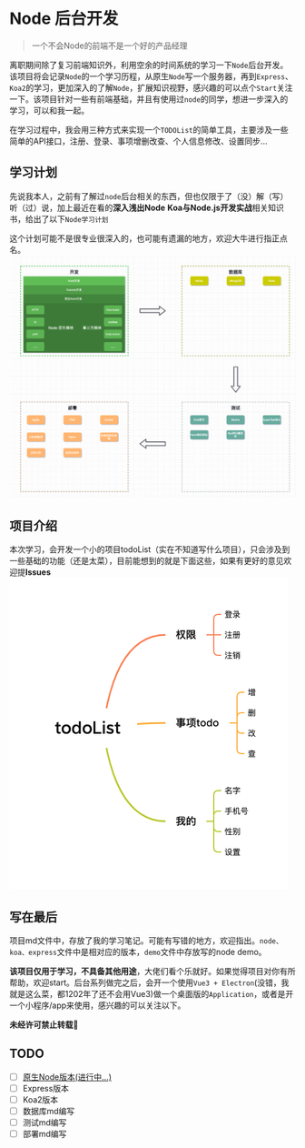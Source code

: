 # Node 后台开发
> 一个不会Node的前端不是一个好的产品经理


离职期间除了复习前端知识外，利用空余的时间系统的学习一下`Node`后台开发。该项目将会记录`Node`的一个学习历程，从原生`Node`写一个服务器，再到`Express`、`Koa2`的学习，更加深入的了解`Node`，扩展知识视野，感兴趣的可以点个`Start`关注一下。该项目针对一些有前端基础，并且有使用过`node`的同学，想进一步深入的学习，可以和我一起。

在学习过程中，我会用三种方式来实现一个`TODOList`的简单工具，主要涉及一些简单的API接口，注册、登录、事项增删改查、个人信息修改、设置同步...

## 学习计划
先说我本人，之前有了解过`node`后台相关的东西，但也仅限于了（没）解（写）听（过）说，加上最近在看的**深入浅出Node** **Koa与Node.js开发实战**相关知识书，给出了以下`Node学习计划`

这个计划可能不是很专业很深入的，也可能有遗漏的地方，欢迎大牛进行指正点名。
![node学习计划](./md/static/node学习计划.png)

## 项目介绍
本次学习，会开发一个小的项目todoList（实在不知道写什么项目），只会涉及到一些基础的功能（还是太菜），目前能想到的就是下面这些，如果有更好的意见欢迎提**Issues**
![接口功能](./md/static/todoList.png)


## 写在最后
项目md文件中，存放了我的学习笔记。可能有写错的地方，欢迎指出。`node、koa、express`文件中是相对应的版本，`demo`文件中存放写的node demo。

**该项目仅用于学习，不具备其他用途**，大佬们看个乐就好。如果觉得项目对你有所帮助，欢迎start。后台系列做完之后，会开一个使用`Vue3 + Electron`(没错，我就是这么菜，都1202年了还不会用Vue3)做一个桌面版的`Application`，或者是开一个小程序/app来使用，感兴趣的可以关注以下。

**未经许可禁止转载💌**

## TODO
- [ ] [原生Node版本(进行中...)](https://github.com/gebilaofan/todoList-nodeServer/blob/main/md/node.md)
- [ ] Express版本
- [ ] Koa2版本
- [ ] 数据库md编写
- [ ] 测试md编写
- [ ] 部署md编写
